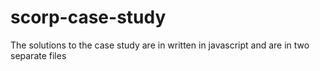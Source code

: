 # scorp-case-study

The solutions to the case study are in written in javascript and are in two separate files
